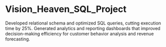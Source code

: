 # Vision_Heaven_SQL_Project
Developed relational schema and optimized SQL queries, cutting execution time by 25%. Generated analytics and reporting dashboards that improved decision-making efficiency for customer behavior analysis and revenue forecasting.
